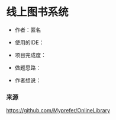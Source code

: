 # 线上图书系统

- 作者：匿名

- 使用的IDE：

- 项目完成度：

- 做题思路：

- 作者想说：

### 来源

https://github.com/Myprefer/OnlineLibrary

